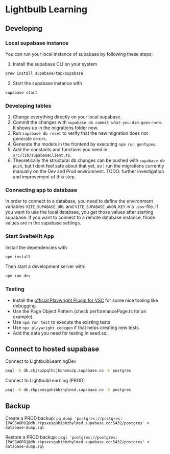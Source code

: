 # Lightbulb Learning

## Developing

### Local supabase instance

You can run your local instance of supabase by following these steps:

1. Install the supabase CLI on your system

```bash
brew install supabase/tap/supabase
```

2. Start the supabase instance with

```bash
supabase start
```

### Developing tables
1. Change everything directly on your local supabase.
2. Commit the changes with `supabase db commit what-you-did-goes-here`. It shows up in the migrations folder now.
3. Run `supabase db reset` to verify that the new migration does not generate errors.
4. Generate the models in the frontend by executing `npm run genTypes`.
5. Add the constants and functions you need in `src/lib/supabaseClient.ts`.
6. Theoretically the structural db changes can be pushed with `supabase db push`, but I dont feel safe about that yet, so I run the migrations currently manually on the Dev and Prod environment. TODO: further investigation and improvement of this step.

### Connecting app to database

In order to connect to a database, you need to define the environment variables `VITE_SUPABASE_URL` and `VITE_SUPABASE_ANON_KEY` in a `.env`-file. If you want to use the local database, you get those values after starting supabase. If you want to connect to a remote database instance, those values are in the supabase settings.

### Start SvelteKit App

Install the dependencies with
```bash
npm install
```
Then start a development server with:

```bash
npm run dev
```

### Testing

- Install the [official Playwright Plugin for VSC](https://marketplace.visualstudio.com/items?itemName=ms-playwright.playwright) for some nice tooling like debugging.
- Use the Page Object Pattern (check performancePage.ts for an example).
- Use `npm run test` to execute the existing tests
- Use `npx playwright codegen` if that helps creating new tests.
- Add the data you need for testing in seed.sql.

## Connect to hosted supabase

Connect to LightbulbLearningDev
```bash
psql -h db.ckjsuzpqlhcjbonsnuzp.supabase.co -U postgres
```

Connect to LightbulbLearning (PROD)
```bash
psql -h db.rkpsxesguhibbzhylmsd.supabase.co -U postgres
```

## Backup
Create a PROD backup: `pg_dump 'postgres://postgres:[PASSWORD]@db.rkpsxesguhibbzhylmsd.supabase.co:5432/postgres' > database-dump.sql`

Restore a PROD backup: `psql 'postgres://postgres:[PASSWORD]@db.rkpsxesguhibbzhylmsd.supabase.co:5432/postgres' < database-dump.sql`
